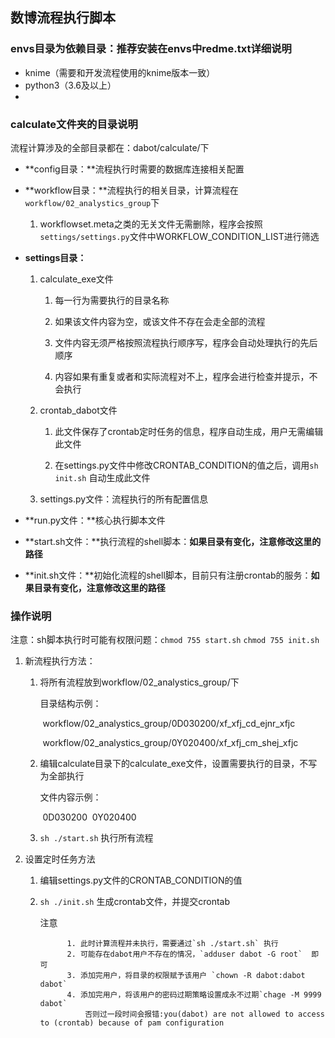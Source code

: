 ## 数博流程执行脚本

### envs目录为依赖目录：推荐安装在envs中redme.txt详细说明

- knime（需要和开发流程使用的knime版本一致）
- python3（3.6及以上）
- 

### calculate文件夹的目录说明

流程计算涉及的全部目录都在：dabot/calculate/下

- **config目录：**流程执行时需要的数据库连接相关配置

- **workflow目录：**流程执行的相关目录，计算流程在`workflow/02_analystics_group`下
  1. workflowset.meta之类的无关文件无需删除，程序会按照`settings/settings.py`文件中WORKFLOW_CONDITION_LIST进行筛选

- **settings目录：**

  1. calculate_exe文件

     1. 每一行为需要执行的目录名称

     2. 如果该文件内容为空，或该文件不存在会走全部的流程

     3. 文件内容无须严格按照流程执行顺序写，程序会自动处理执行的先后顺序

     4. 内容如果有重复或者和实际流程对不上，程序会进行检查并提示，不会执行

  2. crontab_dabot文件

     1. 此文件保存了crontab定时任务的信息，程序自动生成，用户无需编辑此文件

     2. 在settings.py文件中修改CRONTAB_CONDITION的值之后，调用`sh init.sh` 自动生成此文件

  3. settings.py文件：流程执行的所有配置信息

- **run.py文件：**核心执行脚本文件

- **start.sh文件：**执行流程的shell脚本：**如果目录有变化，注意修改这里的路径**

- **init.sh文件：**初始化流程的shell脚本，目前只有注册crontab的服务：**如果目录有变化，注意修改这里的路径**

### 操作说明

注意：sh脚本执行时可能有权限问题：`chmod 755 start.sh`   `chmod 755 init.sh`

1. 新流程执行方法：

   1. 将所有流程放到workflow/02_analystics_group/下

      目录结构示例：

      ​	workflow/02_analystics_group/0D030200/xf_xfj_cd_ejnr_xfjc

      ​	workflow/02_analystics_group/0Y020400/xf_xfj_cm_shej_xfjc

   2. 编辑calculate目录下的calculate_exe文件，设置需要执行的目录，不写为全部执行

      文件内容示例：

      ​	0D030200
      ​	0Y020400

   3. `sh ./start.sh` 执行所有流程

2. 设置定时任务方法

   1. 编辑settings.py文件的CRONTAB_CONDITION的值

   2. `sh ./init.sh` 生成crontab文件，并提交crontab

      注意

            	1. 此时计算流程并未执行，需要通过`sh ./start.sh` 执行
            	2. 可能存在dabot用户不存在的情况，`adduser dabot -G root`  即可
            	3. 添加完用户，将目录的权限赋予该用户 `chown -R dabot:dabot dabot`
            	4. 添加完用户，将该用户的密码过期策略设置成永不过期`chage -M 9999 dabot`
            		否则过一段时间会报错:you(dabot) are not allowed to access to (crontab) because of pam configuration



